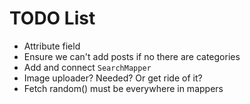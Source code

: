 TODO List
=========

 * Attribute field
 * Ensure we can't add posts if no there are categories
 * Add and connect `SearchMapper`
 * Image uploader? Needed? Or get ride of it?
 * Fetch random() must be everywhere in mappers